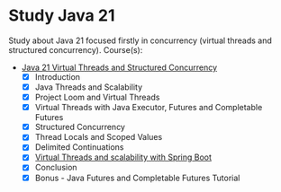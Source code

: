# Study Java 21

Study about Java 21 focused firstly in concurrency (virtual threads and structured concurrency).
Course(s):

- [Java 21 Virtual Threads and Structured Concurrency](https://www.udemy.com/course/virtual-threads)
  - [x] Introduction
  - [x] Java Threads and Scalability
  - [x] Project Loom and Virtual Threads
  - [x] Virtual Threads with Java Executor, Futures and Completable Futures
  - [x] Structured Concurrency
  - [x] Thread Locals and Scoped Values
  - [x] Delimited Continuations
  - [x] [Virtual Threads and scalability with Spring Boot](https://github.com/guilherme-alves-silve/spring-boot-virtual-threads)
  - [x] Conclusion
  - [x] Bonus - Java Futures and Completable Futures Tutorial
